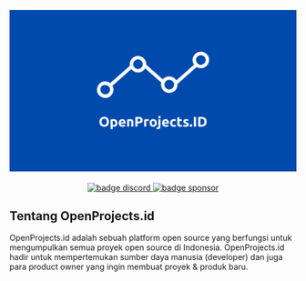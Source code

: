 <p align="center">
    <img alt="banner koding" src="https://raw.githubusercontent.com/algonacci/OpenProjectsID/main/img/Banner.png?raw=true"><br>
    <br>
    <a href="https://discord.gg/jXzjHu9fJ7"><img alt="badge discord" src="https://img.shields.io/discord/722002048643497994?color=blue&label=discord&logo=discord&logoColor=white&style=for-the-badge">
    <a href="https://saweria.co/openprojectsid"><img alt="badge sponsor" src="https://img.shields.io/badge/sponsor-30363D?style=for-the-badge&logo=GitHub-Sponsors&logoColor=#white"></a>
</p>

## Tentang OpenProjects.id
  
OpenProjects.id adalah sebuah platform open source yang berfungsi untuk mengumpulkan semua proyek open source di Indonesia. OpenProjects.id hadir untuk mempertemukan sumber daya manusia (developer) dan juga para product owner yang ingin membuat proyek & produk baru. 
